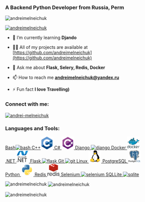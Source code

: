 <h3 align="left">A Backend Python Developer from Russia, Perm</h3>

<p align="left"> <img src="https://komarev.com/ghpvc/?username=andreimelneichuk&label=Profile%20views&color=0e75b6&style=flat" alt="andreimelneichuk" /> </p>

<p align="left"> <a href="https://github.com/ryo-ma/github-profile-trophy"><img src="https://github-profile-trophy.vercel.app/?username=andreimelneichuk" alt="andreimelneichuk" /></a> </p>

- 🌱 I’m currently learning **Djando**

- 👨‍💻 All of my projects are available at [https://github.com/andreimelneichuk](https://github.com/andreimelneichuk)

- 💬 Ask me about **Flask, Selery, Redis, Docker**

- 📫 How to reach me **andreimelneichuk@yandex.ru**

- ⚡ Fun fact **I love Travelling)**

<h3 align="left">Connect with me:</h3>
<p align="left">
<a href="https://linkedin.com/in/andrei-melneichuk" target="blank"><img align="center" src="https://raw.githubusercontent.com/rahuldkjain/github-profile-readme-generator/master/src/images/icons/Social/linked-in-alt.svg" alt="andrei-melneichuk" height="30" width="40" /></a>
</p>

<h3 align="left">Languages and Tools:</h3>
<p align="left">  <a href="https://www.gnu.org/software/bash/" target="_blank" rel="noreferrer">Bash<img src="https://www.vectorlogo.zone/logos/gnu_bash/gnu_bash-icon.svg" alt="bash" width="40" height="40"/> </a>    <a href="https://www.w3schools.com/cpp/" target="_blank" rel="noreferrer">    C++<img src="https://raw.githubusercontent.com/devicons/devicon/master/icons/cplusplus/cplusplus-original.svg" alt="cplusplus" width="40" height="40"/> </a> <a href="https://www.w3schools.com/cs/" target="_blank" rel="noreferrer"> С# <img src="https://raw.githubusercontent.com/devicons/devicon/master/icons/csharp/csharp-original.svg" alt="csharp" width="40" height="40"/> </a> <a href="https://www.djangoproject.com/" target="_blank" rel="noreferrer"> Django <img src="https://cdn.worldvectorlogo.com/logos/django.svg" alt="django" width="40" height="40"/> </a> <a href="https://www.docker.com/" target="_blank" rel="noreferrer"> Docker <img src="https://raw.githubusercontent.com/devicons/devicon/master/icons/docker/docker-original-wordmark.svg" alt="docker" width="40" height="40"/> </a>  <br> <a href="https://dotnet.microsoft.com/" target="_blank" rel="noreferrer"> .NET <img src="https://raw.githubusercontent.com/devicons/devicon/master/icons/dot-net/dot-net-original-wordmark.svg" alt="dotnet" width="40" height="40"/> </a> <a href="https://flask.palletsprojects.com/" target="_blank" rel="noreferrer"> Flask <img src="https://www.vectorlogo.zone/logos/pocoo_flask/pocoo_flask-icon.svg" alt="flask" width="40" height="40"/> </a> <a href="https://git-scm.com/" target="_blank" rel="noreferrer"> Git <img src="https://www.vectorlogo.zone/logos/git-scm/git-scm-icon.svg" alt="git" width="40" height="40"/> </a> <a href="https://www.linux.org/" target="_blank" rel="noreferrer"> Linux <img src="https://raw.githubusercontent.com/devicons/devicon/master/icons/linux/linux-original.svg" alt="linux" width="40" height="40"/> </a> <a href="https://www.postgresql.org" target="_blank" rel="noreferrer"> PostgreSQL <img src="https://raw.githubusercontent.com/devicons/devicon/master/icons/postgresql/postgresql-original-wordmark.svg" alt="postgresql" width="40" height="40"/> </a>  <br> <a href="https://www.python.org" target="_blank" rel="noreferrer"> Python <img src="https://raw.githubusercontent.com/devicons/devicon/master/icons/python/python-original.svg" alt="python" width="40" height="40"/> </a> <a href="https://redis.io" target="_blank" rel="noreferrer"> Redis <img src="https://raw.githubusercontent.com/devicons/devicon/master/icons/redis/redis-original-wordmark.svg" alt="redis" width="40" height="40"/> </a> <a href="https://www.selenium.dev" target="_blank" rel="noreferrer"> Selenium <img src="https://raw.githubusercontent.com/detain/svg-logos/780f25886640cef088af994181646db2f6b1a3f8/svg/selenium-logo.svg" alt="selenium" width="40" height="40"/> </a> <a href="https://www.sqlite.org/" target="_blank" rel="noreferrer"> SQLLite <img src="https://www.vectorlogo.zone/logos/sqlite/sqlite-icon.svg" alt="sqlite" width="40" height="40"/> </a> </p>

<p><img align="left" src="https://github-readme-stats.vercel.app/api/top-langs?username=andreimelneichuk&show_icons=true&locale=en&layout=compact" alt="andreimelneichuk" /></p>

<p>&nbsp;<img align="center" src="https://github-readme-stats.vercel.app/api?username=andreimelneichuk&show_icons=true&locale=en" alt="andreimelneichuk" /></p>

<p><img align="center" src="https://github-readme-streak-stats.herokuapp.com/?user=andreimelneichuk&" alt="andreimelneichuk" /></p>
